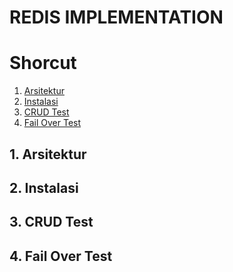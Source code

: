 # REDIS IMPLEMENTATION

# Shorcut
1. [Arsitektur](#1-arsitektur)
2. [Instalasi](#2-instalasi)
3. [CRUD Test](#3-crud-test)
4. [Fail Over Test](#4-fail-over-test)

## 1. Arsitektur

## 2. Instalasi

## 3. CRUD Test

## 4. Fail Over Test

